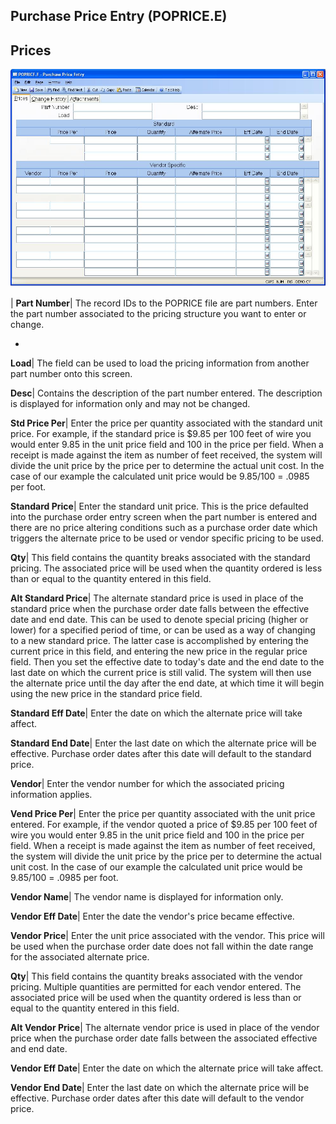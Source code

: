 ## Purchase Price Entry (POPRICE.E)
<PageHeader />

## Prices

![](./POPRICE-E-1.jpg)

| **Part Number**|  The record IDs to the POPRICE file are part numbers. Enter
the part number associated to the pricing structure you want to enter or
change.

-  
**Load**|  The field can be used to load the pricing information from another
part number onto this screen.

**Desc**|  Contains the description of the part number entered. The
description is displayed for information only and may not be changed.

**Std Price Per**|  Enter the price per quantity associated with the standard
unit price. For example, if the standard price is $9.85 per 100 feet of wire
you would enter 9.85 in the unit price field and 100 in the price per field.
When a receipt is made against the item as number of feet received, the system
will divide the unit price by the price per to determine the actual unit cost.
In the case of our example the calculated unit price would be 9.85/100 = .0985
per foot.

**Standard Price**|  Enter the standard unit price. This is the price
defaulted into the purchase order entry screen when the part number is entered
and there are no price altering conditions such as a purchase order date which
triggers the alternate price to be used or vendor specific pricing to be used.

**Qty**|  This field contains the quantity breaks associated with the standard
pricing. The associated price will be used when the quantity ordered is less
than or equal to the quantity entered in this field.

**Alt Standard Price**|  The alternate standard price is used in place of the
standard price when the purchase order date falls between the effective date
and end date. This can be used to denote special pricing (higher or lower) for
a specified period of time, or can be used as a way of changing to a new
standard price. The latter case is accomplished by entering the current price
in this field, and entering the new price in the regular price field. Then you
set the effective date to today's date and the end date to the last date on
which the current price is still valid. The system will then use the alternate
price until the day after the end date, at which time it will begin using the
new price in the standard price field.

**Standard Eff Date**|  Enter the date on which the alternate price will take
affect.

**Standard End Date**|  Enter the last date on which the alternate price will
be effective. Purchase order dates after this date will default to the
standard price.

**Vendor**|  Enter the vendor number for which the associated pricing
information applies.

**Vend Price Per**|  Enter the price per quantity associated with the unit
price entered. For example, if the vendor quoted a price of $9.85 per 100 feet
of wire you would enter 9.85 in the unit price field and 100 in the price per
field. When a receipt is made against the item as number of feet received, the
system will divide the unit price by the price per to determine the actual
unit cost. In the case of our example the calculated unit price would be
9.85/100 = .0985 per foot.

**Vendor Name**|  The vendor name is displayed for information only.

**Vendor Eff Date**|  Enter the date the vendor's price became effective.

**Vendor Price**|  Enter the unit price associated with the vendor. This price
will be used when the purchase order date does not fall within the date range
for the associated alternate price.

**Qty**|  This field contains the quantity breaks associated with the vendor
pricing. Multiple quantities are permitted for each vendor entered. The
associated price will be used when the quantity ordered is less than or equal
to the quantity entered in this field.

**Alt Vendor Price**|  The alternate vendor price is used in place of the
vendor price when the purchase order date falls between the associated
effective and end date.

**Vendor Eff Date**|  Enter the date on which the alternate price will take
affect.

**Vendor End Date**|  Enter the last date on which the alternate price will be
effective. Purchase order dates after this date will default to the vendor
price.


<badge text= "Version 8.10.57 " vertical="middle" />

<PageFooter />
